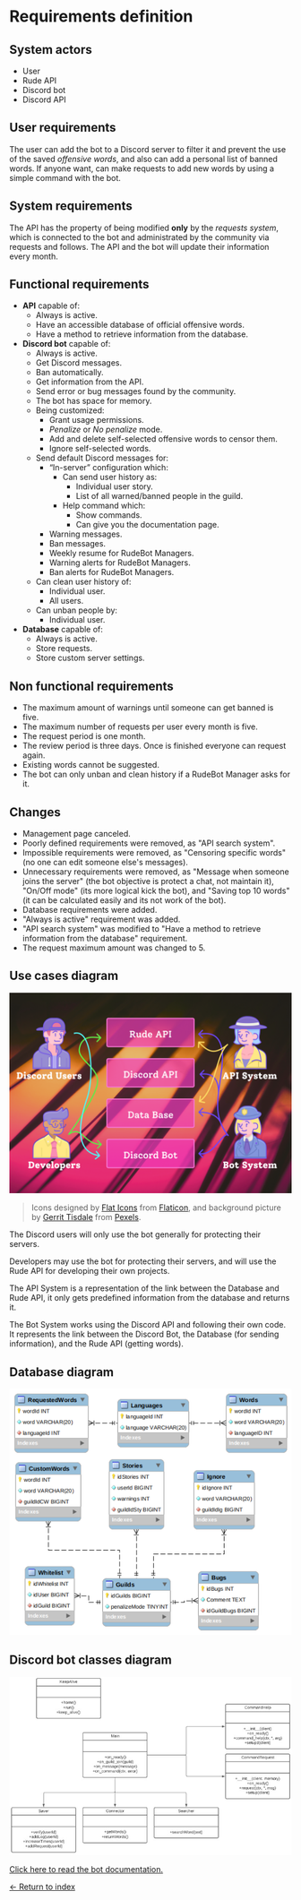 # Requirements definition

## System actors

- User
- Rude API
- Discord bot
- Discord API

## User requirements

The user can add the bot to a Discord server to filter it and prevent the use of the saved _offensive words_, and also can add a personal list of banned words. If anyone want, can make requests to add new words by using a simple command with the bot.

## System requirements

The API has the property of being modified **only** by the _requests system_, which is connected to the bot and administrated by the community via requests and follows. The API and the bot will update their information every month.

## Functional requirements

- **API** capable of:
  - Always is active.
  - Have an accessible database of official offensive words.
  - Have a method to retrieve information from the database.
- **Discord bot** capable of:
  - Always is active.
  - Get Discord messages.
  - Ban automatically.
  - Get information from the API.
  - Send error or bug messages found by the community.
  - The bot has space for memory.
  - Being customized:
    - Grant usage permissions.
    - _Penalize_ or _No penalize_ mode.
    - Add and delete self-selected offensive words to censor them.
    - Ignore self-selected words.
  - Send default Discord messages for:
    - “In-server” configuration which:
      - Can send user history as:
        - Individual user story.
        - List of all warned/banned people in the guild.
      - Help command which:
        - Show commands.
        - Can give you the documentation page.
    - Warning messages.
    - Ban messages.
    - Weekly resume for RudeBot Managers.
    - Warning alerts for RudeBot Managers.
    - Ban alerts for RudeBot Managers.
  - Can clean user history of:
    - Individual user.
    - All users.
  - Can unban people by:
    - Individual user.
- **Database** capable of:
  - Always is active.
  - Store requests.
  - Store custom server settings.

## Non functional requirements

- The maximum amount of warnings until someone can get banned is five.
- The maximum number of requests per user every month is five.
- The request period is one month.
- The review period is three days. Once is finished everyone can request again.
- Existing words cannot be suggested.
- The bot can only unban and clean history if a RudeBot Manager asks for it.

## Changes

- Management page canceled.
- Poorly defined requirements were removed, as "API search system".
- Impossible requirements were removed, as "Censoring specific words" (no one can edit someone else's messages).
- Unnecessary requirements were removed, as "Message when someone joins the server" (the bot objective is protect a chat, not maintain it), "On/Off mode" (its more logical kick the bot), and "Saving top 10 words" (it can be calculated easily and its not work of the bot).
- Database requirements were added.
- "Always is active" requirement was added.
- "API search system" was modified to "Have a method to retrieve information from the database" requirement.
- The request maximum amount was changed to 5.

## Use cases diagram

<img src="../Resources/UseCasesDiagram.png" alt="Use cases diagram">

> Icons designed by [Flat Icons](https://www.flaticon.es/autores/flat-icons) from [Flaticon](https://www.flaticon.es/), and background picture by [Gerrit Tisdale](https://www.pexels.com/es-es/foto/luces-de-neon-rosadas-y-amarillas-en-una-habitacion-oscura-3864610/) from [Pexels](https://www.pexels.com/es-es/).

The Discord users will only use the bot generally for protecting their servers.

Developers may use the bot for protecting their servers, and will use the Rude API for developing their own projects.

The API System is a representation of the link between the Database and Rude API, it only gets predefined information from the database and returns it.

The Bot System works using the Discord API and following their own code. It represents the link between the Discord Bot, the Database (for sending information), and the Rude API (getting words).

## Database diagram

<img src="../Resources/Database.png" alt="Database diagram">

## Discord bot classes diagram

<img src="../Resources/Classes.jpg" alt="Classes diagram">

[Click here to read the bot documentation.](../Code/DiscordBot/RudeApiV2/README.md)

[<- Return to index](../README.md)
